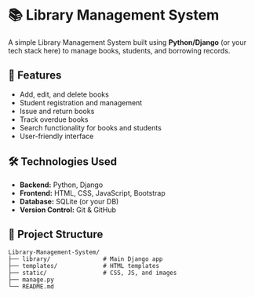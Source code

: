 # 📚 Library Management System

A simple Library Management System built using **Python/Django** (or your tech stack here) to manage books, students, and borrowing records.

## 🚀 Features
- Add, edit, and delete books
- Student registration and management
- Issue and return books
- Track overdue books
- Search functionality for books and students
- User-friendly interface

## 🛠️ Technologies Used
- **Backend:** Python, Django
- **Frontend:** HTML, CSS, JavaScript, Bootstrap
- **Database:** SQLite (or your DB)
- **Version Control:** Git & GitHub

## 📂 Project Structure
```plaintext
Library-Management-System/
├── library/               # Main Django app
├── templates/             # HTML templates
├── static/                # CSS, JS, and images
├── manage.py
└── README.md
